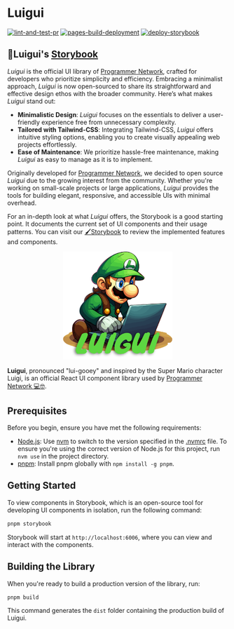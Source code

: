 # Luigui

[![lint-and-test-pr](https://github.com/Programmer-Network/luigui/actions/workflows/lint-and-test.yaml/badge.svg)](https://github.com/Programmer-Network/luigui/actions/workflows/lint-and-test.yaml)
[![pages-build-deployment](https://github.com/Programmer-Network/luigui/actions/workflows/pages/pages-build-deployment/badge.svg)](https://github.com/Programmer-Network/luigui/actions/workflows/pages/pages-build-deployment)
[![deploy-storybook](https://github.com/Programmer-Network/luigui/actions/workflows/deploy-storybook.yaml/badge.svg)](https://github.com/Programmer-Network/luigui/actions/workflows/deploy-storybook.yaml)

## 🎨Luigui's [Storybook](https://luigui.programmer.network)

_Luigui_ is the official UI library of
[Programmer Network](https://programmer.network), crafted for developers who
prioritize simplicity and efficiency. Embracing a minimalist approach, _Luigui_
is now open-sourced to share its straightforward and effective design ethos with
the broader community. Here’s what makes _Luigui_ stand out:

- **Minimalistic Design**: _Luigui_ focuses on the essentials to deliver a
  user-friendly experience free from unnecessary complexity.
- **Tailored with Tailwind-CSS**: Integrating Tailwind-CSS, _Luigui_ offers
  intuitive styling options, enabling you to create visually appealing web
  projects effortlessly.
- **Ease of Maintenance**: We prioritize hassle-free maintenance, making
  _Luigui_ as easy to manage as it is to implement.

Originally developed for [Programmer Network](https://programmer.network), we
decided to open source _Luigui_ due to the growing interest from the community.
Whether you're working on small-scale projects or large applications, _Luigui_
provides the tools for building elegant, responsive, and accessible UIs with
minimal overhead.

For an in-depth look at what _Luigui_ offers, the Storybook is a good starting
point. It documents the current set of UI components and their usage patterns.
You can visit our [🖌️Storybook](https://luigui.programmer.network) to review the
implemented features and components.

<p align="center">
  <img src="./assets/images/logo.png" width="250">
</p>

**Luigui**, pronounced "lui-gooey" and inspired by the Super Mario character
Luigi, is an official React UI component library used by
[Programmer Network 💻🤓](https://programmer.network).

## Prerequisites

Before you begin, ensure you have met the following requirements:

- [Node.js](https://nodejs.org/en/): Use [nvm](https://github.com/nvm-sh/nvm) to
  switch to the version specified in the [.nvmrc](./.nvmrc) file. To ensure
  you're using the correct version of Node.js for this project, run `nvm use` in
  the project directory.
- [pnpm](https://pnpm.io/): Install pnpm globally with `npm install -g pnpm`.

## Getting Started

To view components in Storybook, which is an open-source tool for developing UI
components in isolation, run the following command:

```bash
pnpm storybook
```

Storybook will start at `http://localhost:6006`, where you can view and interact
with the components.

## Building the Library

When you're ready to build a production version of the library, run:

```bash
pnpm build
```

This command generates the `dist` folder containing the production build of
Luigui.
